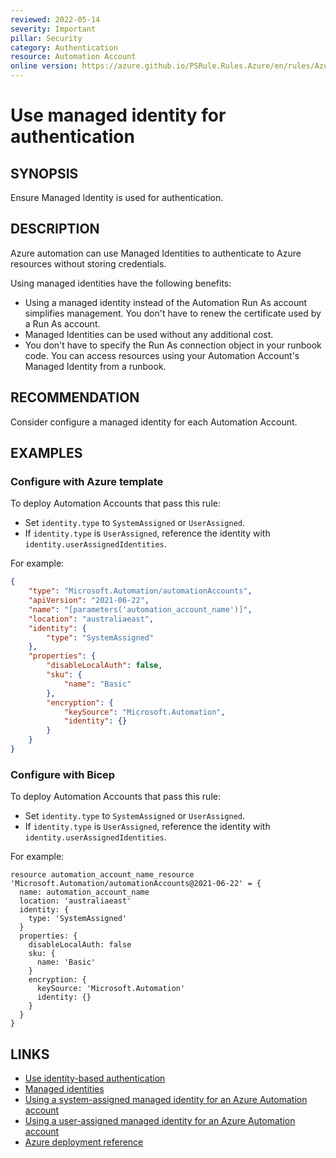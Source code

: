 ```yaml
---
reviewed: 2022-05-14
severity: Important
pillar: Security
category: Authentication
resource: Automation Account
online version: https://azure.github.io/PSRule.Rules.Azure/en/rules/Azure.Automation.ManagedIdentity/
---
```


# Use managed identity for authentication

## SYNOPSIS

Ensure Managed Identity is used for authentication.

## DESCRIPTION

Azure automation can use Managed Identities to authenticate to Azure resources without storing credentials.

Using managed identities have the following benefits:

- Using a managed identity instead of the Automation Run As account simplifies management.
  You don't have to renew the certificate used by a Run As account.
- Managed Identities can be used without any additional cost.
- You don't have to specify the Run As connection object in your runbook code.
  You can access resources using your Automation Account's Managed Identity from a runbook.

## RECOMMENDATION

Consider configure a managed identity for each Automation Account.

## EXAMPLES

### Configure with Azure template

To deploy Automation Accounts that pass this rule:

- Set `identity.type` to `SystemAssigned` or `UserAssigned`.
- If `identity.type` is `UserAssigned`, reference the identity with `identity.userAssignedIdentities`.

For example:

```json
{
    "type": "Microsoft.Automation/automationAccounts",
    "apiVersion": "2021-06-22",
    "name": "[parameters('automation_account_name')]",
    "location": "australiaeast",
    "identity": {
        "type": "SystemAssigned"
    },
    "properties": {
        "disableLocalAuth": false,
        "sku": {
            "name": "Basic"
        },
        "encryption": {
            "keySource": "Microsoft.Automation",
            "identity": {}
        }
    }
}
```

### Configure with Bicep

To deploy Automation Accounts that pass this rule:

- Set `identity.type` to `SystemAssigned` or `UserAssigned`.
- If `identity.type` is `UserAssigned`, reference the identity with `identity.userAssignedIdentities`.

For example:

```bicep
resource automation_account_name_resource 'Microsoft.Automation/automationAccounts@2021-06-22' = {
  name: automation_account_name
  location: 'australiaeast'
  identity: {
    type: 'SystemAssigned'
  }
  properties: {
    disableLocalAuth: false
    sku: {
      name: 'Basic'
    }
    encryption: {
      keySource: 'Microsoft.Automation'
      identity: {}
    }
  }
}
```

## LINKS

- [Use identity-based authentication](https://learn.microsoft.com/azure/well-architected/security/design-identity-authentication#use-identity-based-authentication)
- [Managed identities](https://learn.microsoft.com/azure/automation/automation-security-overview#managed-identities)
- [Using a system-assigned managed identity for an Azure Automation account](https://learn.microsoft.com/azure/automation/enable-managed-identity-for-automation)
- [Using a user-assigned managed identity for an Azure Automation account](https://learn.microsoft.com/azure/automation/add-user-assigned-identity)
- [Azure deployment reference](https://learn.microsoft.com/azure/templates/microsoft.automation/automationaccounts#identity)
